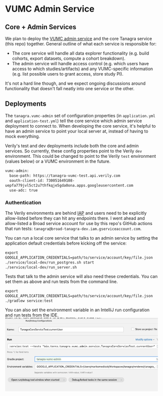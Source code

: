 # VUMC Admin Service

## Core + Admin Services
We plan to deploy the [VUMC admin service](https://github.com/DataBiosphere/tanagra-vumc-admin) and the core Tanagra 
service (this repo) together. General outline of what each service is responsible for:
- The core service will handle all data explorer functionality (e.g. build cohorts, export datasets, compute a
  cohort breakdown).
- The admin service will handle access control (e.g. which users have access to which
  studies/artifacts) and any VUMC-specific information (e.g. list possible users to grant access, store study PI).

It's not a hard line though, and we expect ongoing discussions around functionality that doesn't fall neatly into
one service or the other.

## Deployments
The `tanagra.vumc-admin` set of configuration properties (in `application.yml` and `application-test.yml`) tell
the core service which admin service deployment to connect to. When developing the core service, it's helpful to have
an admin service to point your local server at, instead of having to mock everything.

Verily's test and dev deployments include both the core and admin services. So currently, these config properties point
to the Verily `dev` environment. This could be changed to point to the Verily `test` environment (values below) or a
VUMC environment in the future.
```
vumc-admin:
  base-path: https://tanagra-vumc-test.api.verily.com
  oauth-client-id: 730051649108-uepfa779jvl5ct2u7thfkqje5gda0ona.apps.googleusercontent.com
  use-adc: true
```

### Authentication
The Verily environments are behind [IAP](https://cloud.google.com/iap) and users need to be explicitly allow-listed
before they can hit any endpoints there. I went ahead and allow-listed a Broad service account for use by this repo's 
GitHub actions that run tests: `tanagra@broad-tanagra-dev.iam.gserviceaccount.com`.

You can run a local core service that talks to an admin service by setting the application default credentials
before kicking off the service:
```
export GOOGLE_APPLICATION_CREDENTIALS=path/to/service/account/key/file.json
./service/local-dev/run_postgres.sh start
./service/local-dev/run_server.sh
```

Tests that talk to the admin service will also need these credentials. You can set them as above and run tests
from the command line.
```
export GOOGLE_APPLICATION_CREDENTIALS=path/to/service/account/key/file.json
./gradlew service:test
```
You can also set the environment variable in an IntelliJ run configuration and run tests from the IDE.
![IntelliJ Run Configuration screenshot](./images/intellij_run_config.png "IntelliJ Run Configuration")
